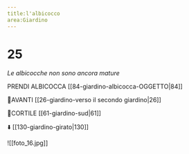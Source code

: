 ```yaml
---
title:l'albicocco
area:Giardino
---
```

# 25
_Le albicocche non sono ancora mature_

PRENDI ALBICOCCA [[84-giardino-albicocca-OGGETTO|84]]

👣AVANTI [[26-giardino-verso il secondo giardino|26]]

👣CORTILE [[61-giardino-sud|61]]

⬇️ [[130-giardino-girato|130]]

![[foto_16.jpg]]